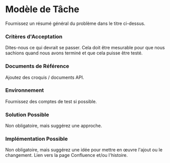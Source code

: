 # Modèle de Tâche

Fournissez un résumé général du problème dans le titre ci-dessus.

### Critères d'Acceptation

Dites-nous ce qui devrait se passer. Cela doit être mesurable pour que nous sachions quand nous avons terminé et que cela puisse être testé.

### Documents de Référence

Ajoutez des croquis / documents API.

### Environnement

Fournissez des comptes de test si possible.

### Solution Possible

Non obligatoire, mais suggérez une approche.

### Implémentation Possible

Non obligatoire, mais suggérez une idée pour mettre en œuvre l'ajout ou le changement. Lien vers la page Confluence et/ou l'histoire.